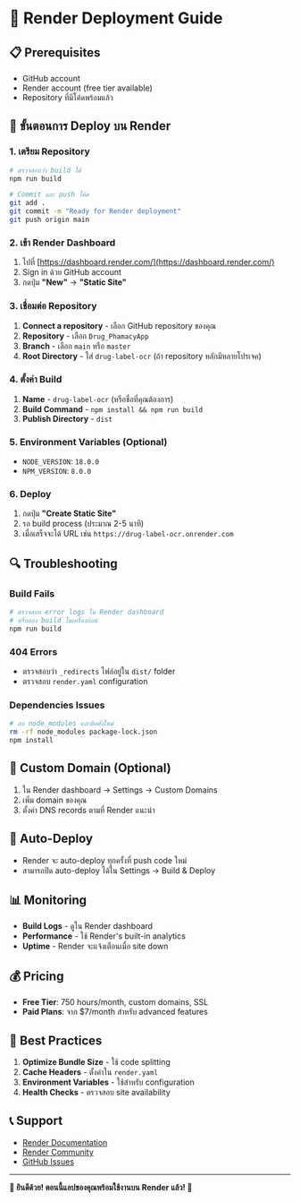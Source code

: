 # 🚀 Render Deployment Guide

## 📋 Prerequisites

- GitHub account
- Render account (free tier available)
- Repository ที่มีโค้ดพร้อมแล้ว

## 🔧 ขั้นตอนการ Deploy บน Render

### 1. เตรียม Repository

```bash
# ตรวจสอบว่า build ได้
npm run build

# Commit และ push โค้ด
git add .
git commit -m "Ready for Render deployment"
git push origin main
```

### 2. เข้า Render Dashboard

1. ไปที่ [https://dashboard.render.com/](https://dashboard.render.com/)
2. Sign in ด้วย GitHub account
3. กดปุ่ม **"New"** → **"Static Site"**

### 3. เชื่อมต่อ Repository

1. **Connect a repository** - เลือก GitHub repository ของคุณ
2. **Repository** - เลือก `Drug_PhamacyApp`
3. **Branch** - เลือก `main` หรือ `master`
4. **Root Directory** - ใส่ `drug-label-ocr` (ถ้า repository หลักมีหลายโปรเจค)

### 4. ตั้งค่า Build

1. **Name** - `drug-label-ocr` (หรือชื่อที่คุณต้องการ)
2. **Build Command** - `npm install && npm run build`
3. **Publish Directory** - `dist`

### 5. Environment Variables (Optional)

- `NODE_VERSION`: `18.0.0`
- `NPM_VERSION`: `8.0.0`

### 6. Deploy

1. กดปุ่ม **"Create Static Site"**
2. รอ build process (ประมาณ 2-5 นาที)
3. เมื่อเสร็จจะได้ URL เช่น `https://drug-label-ocr.onrender.com`

## 🔍 Troubleshooting

### Build Fails

```bash
# ตรวจสอบ error logs ใน Render dashboard
# หรือลอง build ในเครื่องก่อน
npm run build
```

### 404 Errors

- ตรวจสอบว่า `_redirects` ไฟล์อยู่ใน `dist/` folder
- ตรวจสอบ `render.yaml` configuration

### Dependencies Issues

```bash
# ลบ node_modules และติดตั้งใหม่
rm -rf node_modules package-lock.json
npm install
```

## 📱 Custom Domain (Optional)

1. ใน Render dashboard → Settings → Custom Domains
2. เพิ่ม domain ของคุณ
3. ตั้งค่า DNS records ตามที่ Render แนะนำ

## 🔄 Auto-Deploy

- Render จะ auto-deploy ทุกครั้งที่ push code ใหม่
- สามารถปิด auto-deploy ได้ใน Settings → Build & Deploy

## 📊 Monitoring

- **Build Logs** - ดูใน Render dashboard
- **Performance** - ใช้ Render's built-in analytics
- **Uptime** - Render จะแจ้งเตือนเมื่อ site down

## 💰 Pricing

- **Free Tier**: 750 hours/month, custom domains, SSL
- **Paid Plans**: จาก $7/month สำหรับ advanced features

## 🎯 Best Practices

1. **Optimize Bundle Size** - ใช้ code splitting
2. **Cache Headers** - ตั้งค่าใน `render.yaml`
3. **Environment Variables** - ใช้สำหรับ configuration
4. **Health Checks** - ตรวจสอบ site availability

## 📞 Support

- [Render Documentation](https://render.com/docs)
- [Render Community](https://community.render.com/)
- [GitHub Issues](https://github.com/Feeldown/Drug_PhamacyApp/issues)

---

**🎉 ยินดีด้วย! ตอนนี้แอปของคุณพร้อมใช้งานบน Render แล้ว! 🎉**
